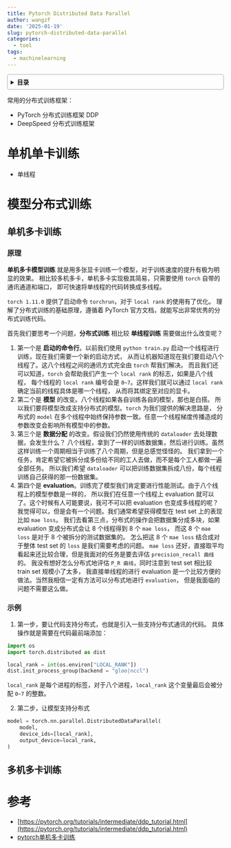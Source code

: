 ```yaml
---
title: Pytorch Distributed Data Parallel
author: wangzf
date: '2025-01-19'
slug: pytorch-distributed-data-parallel
categories:
  - tool
tags:
  - machinelearning
---
```


<style>
details {
    border: 1px solid #aaa;
    border-radius: 4px;
    padding: .5em .5em 0;
}
summary {
    font-weight: bold;
    margin: -.5em -.5em 0;
    padding: .5em;
}
details[open] {
    padding: .5em;
}
details[open] summary {
    border-bottom: 1px solid #aaa;
    margin-bottom: .5em;
}
img {
    pointer-events: none;
}
</style>

<details><summary>目录</summary><p>

- [单机单卡训练](#单机单卡训练)
- [模型分布式训练](#模型分布式训练)
    - [单机多卡训练](#单机多卡训练)
        - [原理](#原理)
        - [示例](#示例)
    - [多机多卡训练](#多机多卡训练)
- [参考](#参考)
</p></details><p></p>

常用的分布式训练框架：

* PyTorch 分布式训练框架 DDP
* DeepSpeed 分布式训练框架

# 单机单卡训练

* 单线程

# 模型分布式训练

## 单机多卡训练

### 原理

**单机多卡模型训练** 就是用多张显卡训练一个模型，对于训练速度的提升有极为明显的效果。
相比较多机多卡，单机多卡实现极其简易，只需要使用 `torch` 自带的通讯通道和端口，
即可快速将单线程的代码转换成多线程。

`torch 1.11.0` 提供了启动命令 `torchrun`，对于 `local rank` 的使用有了优化。
理解了分布式训练的基础原理，遵循着 PyTorch 官方文档，就能写出非常优秀的分布式训练代码。

首先我们要思考一个问题，**分布式训练** 相比较 **单线程训练** 需要做出什么改变呢？

1. 第一个是 **启动的命令行**。以前我们使用 `python train.py` 启动一个线程进行训练，现在我们需要一个新的启动方式，
   从而让机器知道现在我们要启动八个线程了。这八个线程之间的通讯方式完全由 `torch` 帮我们解决。
   而且我们还可以知道，`torch` 会帮助我们产生一个 `local rank` 的标志，如果是八个线程，
   每个线程的 `local rank` 编号会是 `0~7`。这样我们就可以通过 `local rank` 确定当前的线程具体是哪一个线程，
   从而将其绑定至对应的显卡。
2. 第二个是 **模型** 的改变。八个线程如果各自训练各自的模型，那也是白搭。
   所以我们要将模型改成支持分布式的模型。`torch` 为我们提供的解决思路是，
   分布式的 `model` 在多个线程中始终保持参数一致。任意一个线程梯度传播造成的参数改变会影响所有模型中的参数。
3. 第三个是 **数据分配** 的改变。假设我们仍然使用传统的 `dataloader` 去处理数据，会发生什么？
   八个线程，拿到了一样的训练数据集，然后进行训练。虽然这样训练一个周期相当于训练了八个周期，但是总感觉怪怪的。
   我们拿到一个任务，肯定希望它被拆分成多份给不同的工人去做，而不是每个工人都做一遍全部任务。
   所以我们希望 `dataloader` 可以把训练数据集拆成八份，每个线程训练自己获得的那一份数据集。
4. 第四个是 **evaluation**。训练完了模型我们肯定要进行性能测试。由于八个线程上的模型参数是一样的，
   所以我们在任意一个线程上 evaluation 就可以了。这个时候有人可能要说，我可不可以把 evaluation 也变成多线程的呢？
   我觉得可以，但是会有一个问题。我们通常希望获得模型在 test set 上的表现比如 `mae loss`。
   我们去看第三点，分布式的操作会把数据集分成多块，如果 evaluation 变成分布式会让 8 个线程得到 8 个 `mae loss`，
   而这 8 个 `mae loss` 是对于 8 个被拆分的测试数据集的。
   怎么把这 8 个 `mae loss` 结合成对于整体 test set 的 `loss` 是我们需要考虑的问题。
   `mae loss` 还好，直接取平均看起来还比较合理，但是我面对的任务是要去评估 `precision_recall 曲线` 的。
   我没有想好怎么分布式地评估 `P_R 曲线`，同时注意到 test set 相比较 train set 规模小了太多，
   我直接单线程的进行 evaluation 是一个比较方便的做法。当然我相信一定有方法可以分布式地进行 `evaluation`，
   但是我面临的问题不需要这么做。

### 示例

1. 第一步，要让代码支持分布式，也就是引入一些支持分布式通讯的代码。
   具体操作就是需要在代码最前端添加：

```python
import os
import torch.distributed as dist

local_rank = int(os.environ["LOCAL_RANK"])
dist.init_process_group(backend = "gloo|nccl")
```

`local_rank` 是每个进程的标签，对于八个进程，`local_rank` 这个变量最后会被分配 `0~7` 的整数。

2. 第二步，让模型支持分布式

```python
model = torch.nn.parallel.DistributedDataParallel(
    model, 
    device_ids=[local_rank],
    output_device=local_rank,
)
```


## 多机多卡训练


# 参考

* [https://pytorch.org/tutorials/intermediate/ddp_tutorial.html](https://pytorch.org/tutorials/intermediate/ddp_tutorial.html)
* [pytorch单机多卡训练](https://zhuanlan.zhihu.com/p/510718081)